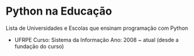# Python na Educação
Lista de Universidades e Escolas que ensinam programação com Python 

- UFRPE
Curso: Sistema da Informação
Ano: 2008 ~ atual (desde a fundação do curso)
